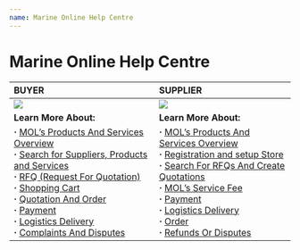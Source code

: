 ```yaml
---
name: Marine Online Help Centre
---
```


# Marine Online Help Centre

|**BUYER**|**SUPPLIER**|
|:---|:---|   
|![](https://bwec-file.oss-cn-hongkong.aliyuncs.com/cms/Buyer.png)|![](https://bwec-file.oss-cn-hongkong.aliyuncs.com/cms/Supplier.png)|
|**Learn More About:**|**Learn More About:**|
|**&middot;**  [MOL’s Products And Services Overview](https://docs.emarineonline.com/docs/buyer/mol_prod_ser_overview)<br>**&middot;** [Search for Suppliers, Products and Services](https://docs.emarineonline.com/docs/buyer/search_sup_prod_ser)<br>**&middot;** [RFQ (Request For Quotation)](https://docs.emarineonline.com/docs/buyer/rfq)<br>**&middot;** [Shopping Cart](https://docs.emarineonline.com/docs/buyer/shopping_cart)<br>**&middot;** [Quotation And Order](https://docs.emarineonline.com/docs/buyer/quotation_and_order)<br>**&middot;** [Payment](https://docs.emarineonline.com/docs/buyer/payment)<br>**&middot;** [Logistics Delivery](https://docs.emarineonline.com/docs/buyer/logistics_delivery)<br>**&middot;** [Complaints And Disputes](https://docs.emarineonline.com/docs/buyer/complaints_and_disputes)|**&middot;** [MOL’s Products And Services Overview](https://docs.emarineonline.com/docs/supplier/mol_prod_ser_overview)<br>**&middot;** [Registration and setup Store](https://docs.emarineonline.com/docs/supplier/register_setup_store)<br>**&middot;** [Search For RFQs And Create Quotations](https://docs.emarineonline.com/docs/supplier/search_rfqs_create_quotations)<br>**&middot;** [MOL’s Service Fee](https://docs.emarineonline.com/docs/supplier/mol_service_fee)<br>**&middot;** [Payment](https://docs.emarineonline.com/docs/supplier/payment)<br>**&middot;** [Logistics Delivery](https://docs.emarineonline.com/docs/supplier/logistics_delivery)<br>**&middot;** [Order](https://docs.emarineonline.com/docs/supplier/order)<br>**&middot;** [Refunds Or Disputes](https://docs.emarineonline.com/docs/supplier/refunds_disputes)|
